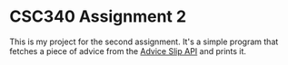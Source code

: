 # CSC340 Assignment 2

This is my project for the second assignment. It's a simple program that fetches a piece of advice from the [Advice Slip API](https://api.adviceslip.com/) and prints it.
